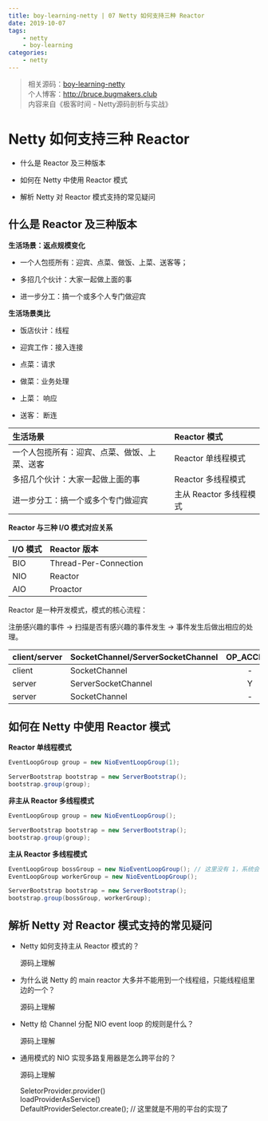 ```yaml
---
title: boy-learning-netty | 07 Netty 如何支持三种 Reactor
date: 2019-10-07
tags: 
    - netty
    - boy-learning
categories: 
    - netty
---
```

<!--more-->
> 相关源码：[boy-learning-netty](https://github.com/BruceOuyang/boy-learning-netty)   
> 个人博客：http://bruce.bugmakers.club  
> 内容来自《极客时间 - Netty源码剖析与实战》

# Netty 如何支持三种 Reactor

* 什么是 Reactor 及三种版本

* 如何在 Netty 中使用 Reactor 模式

* 解析 Netty 对 Reactor 模式支持的常见疑问

## 什么是 Reactor 及三种版本

**生活场景：返点规模变化**

* 一个人包揽所有：迎宾、点菜、做饭、上菜、送客等；

* 多招几个伙计：大家一起做上面的事

* 进一步分工：搞一个或多个人专门做迎宾

**生活场景类比**

* 饭店伙计：线程

* 迎宾工作：接入连接

* 点菜：请求

* 做菜：业务处理

* 上菜： 响应

* 送客： 断连

生活场景 | Reactor 模式  
:-- | :--  
一个人包揽所有：迎宾、点菜、做饭、上菜、送客 | Reactor 单线程模式  
多招几个伙计：大家一起做上面的事 | Reactor 多线程模式  
进一步分工：搞一个或多个专门做迎宾 | 主从 Reactor 多线程模式  

**Reactor 与三种 I/O 模式对应关系**

I/O 模式 | Reactor 版本  
:-- | :--  
BIO | Thread-Per-Connection  
NIO | Reactor  
AIO | Proactor

Reactor 是一种开发模式，模式的核心流程：  

注册感兴趣的事件 -> 扫描是否有感兴趣的事件发生 -> 事件发生后做出相应的处理。  

client/server | SocketChannel/ServerSocketChannel | OP_ACCEPT | OP_CONNECT | OP_WRITE | OP_READ  
:-- | :-- | :--: | :--: | :--: | :--:  
client | SocketChannel | - | Y | Y | Y  
server | ServerSocketChannel | Y | - | - | -  
server | SocketChannel | - | - | Y | Y

## 如何在 Netty 中使用 Reactor 模式

**Reactor 单线程模式**  
```java
EventLoopGroup group = new NioEventLoopGroup(1);

ServerBootstrap bootstrap = new ServerBootstrap();
bootstrap.group(group);
```  

**非主从 Reactor 多线程模式**  
```java
EventLoopGroup group = new NioEventLoopGroup();

ServerBootstrap bootstrap = new ServerBootstrap();
bootstrap.group(group);
```  

**主从 Reactor 多线程模式**  
```java
EventLoopGroup bossGroup = new NioEventLoopGroup(); // 这里没有 1，系统会根据cpu核数自动计算合适的数字
EventLoopGroup workerGroup = new NioEventLoopGroup();

ServerBootstrap bootstrap = new ServerBootstrap();
bootstrap.group(bossGroup, workerGroup);
```  

## 解析 Netty 对 Reactor 模式支持的常见疑问

* Netty 如何支持主从 Reactor 模式的？  
    
    源码上理解

* 为什么说 Netty 的 main reactor 大多并不能用到一个线程组，只能线程组里边的一个？  

    源码上理解

* Netty 给 Channel 分配 NIO event loop 的规则是什么？  

    源码上理解

* 通用模式的 NIO 实现多路复用器是怎么跨平台的？  

    源码上理解

    SeletorProvider.provider()  
    loadProviderAsService()  
    DefaultProviderSelector.create(); // 这里就是不用的平台的实现了
